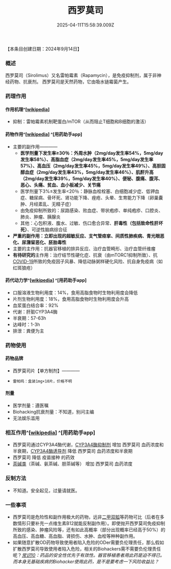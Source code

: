 ﻿---
title: 西罗莫司
description: 
published: true
date: 2025-04-11T15:58:39.009Z
tags: 
editor: markdown
dateCreated: 2025-04-11T15:58:34.573Z
---

【本条目创建日期：2024年9月14日】
### 概述
西罗莫司（Sirolimus）又名雷帕霉素（Rapamycin），是免疫抑制剂，属于非神经药物、抗衰剂。
西罗莫司是天然药物，它由吸水链霉菌产生。
### 药理作用
#### 作用机理^[[wikipedia](https://en.wikipedia.org/wiki/Sirolimus#Pharmacodynamics)]
- 抑制：雷帕霉素机制靶蛋白/mTOR（从而阻止T细胞和B细胞的激活）
#### 药物作用^[[wikipedia](https://en.wikipedia.org/wiki/Sirolimus)] ^[用药助手app]
- 主要的副作用————
  - **医学剂量下发生率≥30％：外周水肿（2mg/day发生率54%，5mg/day发生率58%）、高脂血症（2mg/day发生率45%，5mg/day发生率57%）、高血压（2mg/day发生率45%，5mg/day发生率49%）、高胆固醇血症（2mg/day发生率43%，5mg/day发生率46%）、肌酐升高（2mg/day发生率39%，5mg/day发生率40%）、便秘、腹痛、腹泻、恶心、头痛、贫血、血小板减少、关节痛**
  - 医学剂量下3%≤发生率<20％：静脉血栓栓塞、白细胞减少症、低钾血症、糖尿病、骨坏死、肾功能下降、痤疮、头晕、生育能力下降（卵巢囊肿、月经紊乱、无精子症）
  - 由免疫抑制所致的：尿路感染、败血症、带状疱疹、单纯疱疹、口腔炎、肺炎、肿瘤、胰腺炎
  - 其他：心包积液、腹水、过敏、伤口愈合异常、**肝毒性（包括致命性肝坏死）**、可逆性脑病综合征
- **严重的副作用：立即出现的超敏反应、支气管痉挛、间质性肺疾病、青光眼恶化、尿潴留恶化、胚胎毒性**
- 主要的主作用：抗器官移植的排异反应、治疗血管畸形、治疗血管纤维瘤
- **有待研究的**主作用：治疗结节性硬化症、抗衰（由mTORC1抑制所致）、抗[COVID-19](https://en.wikipedia.org/wiki/COVID-19)所致的免疫因子风暴、降低动脉粥样硬化风险、抗自身免疫病（如红斑狼疮）
#### 药代动力学^[[wikipedia](https://en.wikipedia.org/wiki/Sirolimus)] ^[用药助手app]
- 口服溶液生物利用度：14%，食用高脂食物时生物利用度会降低
- 片剂生物利用度：18%，食用高脂食物时生物利用度会升高
- 血浆蛋白结合率：92%
- 代谢：肝脏CYP3A4酶
- 半衰期：57-63h
- 达峰时：1-3h
- 排泄：粪便为主
### 药物使用
#### 药物品牌
- 西罗莫司片【单方制剂】————
-     雷帕鸣：盒装1mg×10片，价格不明
#### 剂量
- 医学剂量：遵医嘱
- Biohacking抗衰剂量：不知道，别问主编
- 无法娱乐滥用
### 相互作用^[[wikipedia](https://en.wikipedia.org/wiki/Sirolimus)] ^[用药助手app]
- 西罗莫司通过CYP3A4酶代谢，[CYP3A4酶抑制剂](https://overspeed-wiki.github.io/DXM/#CYP3A4%E6%8A%91%E5%88%B6%E5%89%82) 增加 西罗莫司 血药浓度和半衰期，[CYP3A4酶诱导剂](https://overspeed-wiki.github.io/DXM/#CYP3A4%E8%AF%B1%E5%AF%BC%E5%89%82) 降低 西罗莫司 血药浓度和半衰期
- 西罗莫司 降低 疫苗接种 的药效
- [茶碱类](https://overspeed-wiki.github.io/drug/%E8%8C%B6%E7%A2%B1%E7%B1%BB%E8%8D%AF%E7%89%A9/)（茶碱、氨茶碱、胆茶碱等） 增加 西罗莫司 血药浓度
### 反制方法
- 不知道。安全起见，过量请就医。
### 一些事项
- 西罗莫司是危险性和副作用极大的药物，远非[二甲双胍](https://overspeed-wiki.github.io/drug/%E4%BA%8C%E7%94%B2%E5%8F%8C%E8%83%8D/)等药物可比（后者在多数情形只要补充一点维生素B12就能反制副作用）。即使抛开西罗莫司免疫抑制所致的感染、肿瘤风险等，还有如此高概率（部分出现概率已经高于50%）的高血压、高血糖、高血脂、肾损伤、水肿、血栓等种种副作用。
- 如果随意扩散OD药物导致使用者陷入危险的ODer需要负伦理责任，那么假如扩散西罗莫司导致使用者陷入危险，相关的Biohackers需不需要负伦理责任呢？*[常识10](https://overspeed-wiki.github.io/%E5%B8%B8%E8%AF%86/)：药品的安全性优先于有效性。器官移植患者用此药是迫不得已。而本身无基础疾病的Biohacker使用此药，是不是要考虑一下风险收益比？*

